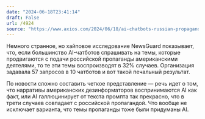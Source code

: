 ```yaml
---
date: "2024-06-18T23:41:14"
draft: False
url: /4924
source: "https://www.axios.com/2024/06/18/ai-chatbots-russian-propaganda"
---
```


Немного странное, но хайповое исследование NewsGuard показывает, что, если большинство AI-чатботов спрашивать на темы, которые продвигаются с подачи российской пропаганды американскими деятелями, то те эти темы воспроизводят в 32% случаев. Организация задавала 57 запросов в 10 чатботов и вот такой печальный результат.

По новости сложно составить четкое представление — речь идет о том, что нарративы американских дезинформаторов воспринимаются AI как факт, или AI галлюцинирует от текста промпта так прекрасно, что в трети случаев совпадает с российской пропагандой. Что вообще не исключает варианта, что темы пропаганды тоже были придуманы AI.
